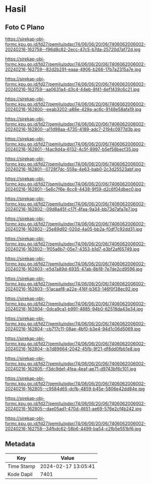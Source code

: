 # Hasil

## Foto C Plano

https://sirekap-obj-formc.kpu.go.id/fd27/pemilu/pdpr/74/06/06/20/06/7406062006002-20240216-162758--f96d8c82-2ecc-47c5-b7da-25720d7af72d.jpg

https://sirekap-obj-formc.kpu.go.id/fd27/pemilu/pdpr/74/06/06/20/06/7406062006002-20240216-162759--82d2b291-eaaa-4906-b266-17b7a2315a7e.jpg

https://sirekap-obj-formc.kpu.go.id/fd27/pemilu/pdpr/74/06/06/20/06/7406062006002-20240216-162759--aa0631a4-d3c4-44eb-8f41-4ef1439c6c21.jpg

https://sirekap-obj-formc.kpu.go.id/fd27/pemilu/pdpr/74/06/06/20/06/7406062006002-20240216-162800--eeab3202-a88e-429a-ac6c-9148e58afa19.jpg

https://sirekap-obj-formc.kpu.go.id/fd27/pemilu/pdpr/74/06/06/20/06/7406062006002-20240216-162800--a11d98aa-4735-4189-adc7-2194c0977d3b.jpg

https://sirekap-obj-formc.kpu.go.id/fd27/pemilu/pdpr/74/06/06/20/06/7406062006002-20240216-162801--f4ac9d4a-6132-4c5f-8997-b5ef58becf35.jpg

https://sirekap-obj-formc.kpu.go.id/fd27/pemilu/pdpr/74/06/06/20/06/7406062006002-20240216-162801--0728f7dc-559a-4e63-bab0-2c3d25523abf.jpg

https://sirekap-obj-formc.kpu.go.id/fd27/pemilu/pdpr/74/06/06/20/06/7406062006002-20240216-162801--5e6c7f6e-8cc8-4438-9f59-d2c6f04dbec0.jpg

https://sirekap-obj-formc.kpu.go.id/fd27/pemilu/pdpr/74/06/06/20/06/7406062006002-20240216-162802--09d8a45f-c17f-4faa-9a34-bb73d7afa7e7.jpg

https://sirekap-obj-formc.kpu.go.id/fd27/pemilu/pdpr/74/06/06/20/06/7406062006002-20240216-162802--25e89d92-020d-4a05-bb2a-f0df7c92dd31.jpg

https://sirekap-obj-formc.kpu.go.id/fd27/pemilu/pdpr/74/06/06/20/06/7406062006002-20240216-162802--1f05a8b7-05e7-4353-b1d7-e3bf2af65749.jpg

https://sirekap-obj-formc.kpu.go.id/fd27/pemilu/pdpr/74/06/06/20/06/7406062006002-20240216-162803--e5d7a89d-6935-47ab-8b18-7e7de2cd9596.jpg

https://sirekap-obj-formc.kpu.go.id/fd27/pemilu/pdpr/74/06/06/20/06/7406062006002-20240216-162803--51acaaf8-a22e-416f-b363-146f0f38ec92.jpg

https://sirekap-obj-formc.kpu.go.id/fd27/pemilu/pdpr/74/06/06/20/06/7406062006002-20240216-162804--0dca9ca1-b991-4885-94b0-62518da43e34.jpg

https://sirekap-obj-formc.kpu.go.id/fd27/pemilu/pdpr/74/06/06/20/06/7406062006002-20240216-162804--cb717c11-08ae-4bf0-b3e4-94d1c06d5069.jpg

https://sirekap-obj-formc.kpu.go.id/fd27/pemilu/pdpr/74/06/06/20/06/7406062006002-20240216-162804--b7d89664-2042-45fb-9f21-df8dd0fbb1e8.jpg

https://sirekap-obj-formc.kpu.go.id/fd27/pemilu/pdpr/74/06/06/20/06/7406062006002-20240216-162805--f3dc9def-4fea-4eaf-ae71-d9743bf6c101.jpg

https://sirekap-obj-formc.kpu.go.id/fd27/pemilu/pdpr/74/06/06/20/06/7406062006002-20240216-162805--c9584d65-dcfb-4859-b45e-5806e42dd84e.jpg

https://sirekap-obj-formc.kpu.go.id/fd27/pemilu/pdpr/74/06/06/20/06/7406062006002-20240216-162805--dae05ad1-470d-4651-ae69-576e2cf4b242.jpg

https://sirekap-obj-formc.kpu.go.id/fd27/pemilu/pdpr/74/06/06/20/06/7406062006002-20240216-162758--34fbdc62-58b6-4499-ba54-c2fb5e551bf6.jpg


## Metadata

| Key        | Value               |
| ---------- | ------------------- |
| Time Stamp | 2024-02-17 13:05:41 |
| Kode Dapil | 7401                |



